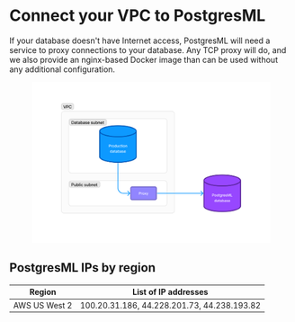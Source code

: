 # Connect your VPC to PostgresML

If your database doesn't have Internet access, PostgresML will need a service to proxy connections to your database. Any TCP proxy will do,
and we also provide an nginx-based Docker image than can be used without any additional configuration.

<figure><img src="../../../../.gitbook/assets/vpc_1.png" alt="VPC"><figcaption></figcaption></figure>

## PostgresML IPs by region

| Region                  | List of IP addresses |
|-------------------------|----------------|
| AWS US West 2           | 100.20.31.186, 44.228.201.73,  44.238.193.82 |
